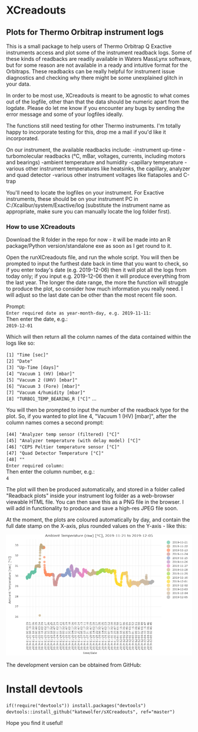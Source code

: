 # XCreadouts
## Plots for Thermo Orbitrap instrument logs

This is a small package to help users of Thermo Orbitrap Q Exactive instruments access and plot some of the instrument readback logs.
Some of these kinds of readbacks are readily available in Waters MassLynx software, but for some reason are not available in a ready and intuitive format for the Orbitraps.
These readbacks can be really helpful for instrument issue diagnostics and checking why there might be some unexplained glitch in your data.

In order to be most use, XCreadouts is meant to be agnostic to what comes out of the logfile, other than that the data should be numeric apart from the logdate. Please do let me know if you encounter any bugs by sending the error message and some of your logfiles ideally.

The functions still need testing for other Thermo instruments. I'm totally happy to incorporate testing for this, drop me a mail if you'd like it incorporated.

On our instrument, the available readbacks include: 
-instrument up-time
-turbomolecular readbacks (°C, mBar, voltages, currents, including motors and bearings)
-ambient temperature and humidity
-capillary temperature
-various other instrument temperatures like heatsinks, the capillary, analyzer and quad detector
-various other instrument voltages like flatapoles and C-trap

You'll need to locate the logfiles on your instrument. For Exactive instruments, these should be on your instrument PC in C:/Xcalibur/system/Exactive/log (substitute the instrument name as appropriate, make sure you can manually locate the log folder first).
           
### How to use XCreadouts
Download the R folder in the repo for now - it will be made into an R package/Python version/standalone exe as soon as I get round to it.

Open the runXCreadouts file, and run the whole script. You will then be prompted to input the furthest date back in time that you want to check, so if you enter today's date (e.g. 2019-12-06) then it will plot all the logs from today only; if you input e.g. 2019-12-06 then it will produce everything from the last year.
The longer the date range, the more the function will struggle to produce the plot, so consider how much information you really need.
I will adjust so the last date can be other than the most recent file soon.

Prompt:  
`Enter required date as year-month-day, e.g. 2019-11-11:`   
Then enter the date, e.g.:   
`2019-12-01`  
  
Which will then return all the column names of the data contained within the logs like so:
  
 `[1] "Time [sec]"`                                     
 `[2] "Date"`                                         
 `[3] "Up-Time [days]"`                                
 `[4] "Vacuum 1 (HV) [mbar]"`                            
 `[5] "Vacuum 2 (UHV) [mbar]"`                           
 `[6] "Vacuum 3 (Fore) [mbar]"`                          
 `[7] "Vacuum 4/humidity [mbar]"`                        
 `[8] "TURBO1_TEMP_BEARING_R [°C]"`
 ...
   
You will then be prompted to input the number of the readback type for the plot. So, if you wanted to plot line 4, "Vacuum 1 (HV) [mbar]", after the column names comes a second prompt:  
   
`[44] "Analyzer temp sensor (filtered) [°C]"`            
`[45] "Analyzer temperature (with delay model) [°C]"`    
`[46] "CEPS Peltier temperature sensor [°C]"`            
`[47] "Quad Detector Temperature [°C]"`                  
`[48] ""`                                                
`Enter required column:`  
Then enter the column number, e.g.:  
`4`

The plot will then be produced automatically, and stored in a folder called "Readback plots" inside your instrument log folder as a web-browser viewable HTML file. You can then save this as a PNG file in the browser. I will add in functionality to produce and save a high-res JPEG file soon.  
  
At the moment, the plots are coloured automatically by day, and contain the full date stamp on the X-axis, plus rounded values on the Y-axis - like this:  

![Example image of ambient temp readout](https://github.com/katewolfer/XCreadouts/blob/master/examples/test%20ambient.png)  

The development version can be obtained from GitHub:

# Install devtools
`if(!require("devtools")) install.packages("devtools")`
`devtools::install_github("katewolfer/sXCreadouts", ref="master")`

Hope you find it useful!

